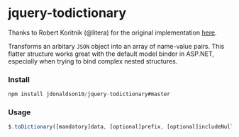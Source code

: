 # jquery-todictionary
Thanks to Robert Koritnik (@litera) for the original implementation [here](http://erraticdev.blogspot.co.uk/2010/12/sending-complex-json-objects-to-aspnet.html).

Transforms an arbitary `JSON` object into an array of name-value pairs.
This flatter structure works great with the default model binder in ASP.NET, especially when trying to bind complex nested structures.

### Install
``` js
npm install jdonaldson10/jquery-todictionary#master
```

### Usage
``` js
$.toDictionary([mandatory]data, [optional]prefix, [optional]includeNulls);
```